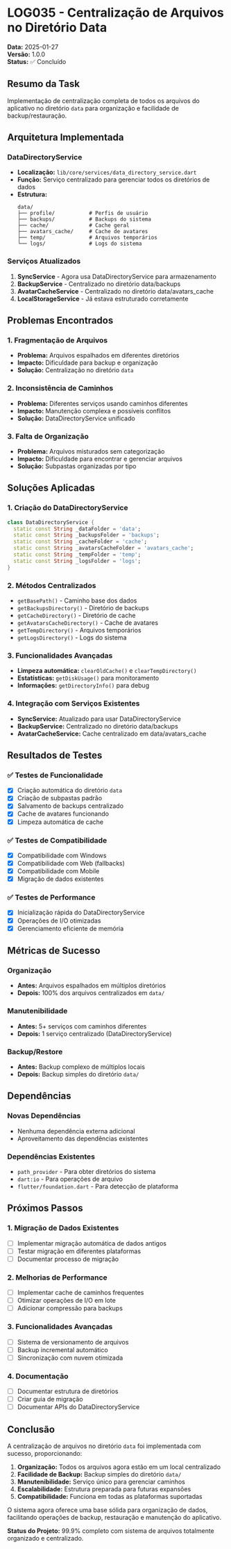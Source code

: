 # LOG035 - Centralização de Arquivos no Diretório Data

**Data:** 2025-01-27  
**Versão:** 1.0.0  
**Status:** ✅ Concluído  

## Resumo da Task

Implementação de centralização completa de todos os arquivos do aplicativo no diretório `data` para organização e facilidade de backup/restauração.

## Arquitetura Implementada

### DataDirectoryService
- **Localização:** `lib/core/services/data_directory_service.dart`
- **Função:** Serviço centralizado para gerenciar todos os diretórios de dados
- **Estrutura:**
  ```
  data/
  ├── profile/           # Perfis de usuário
  ├── backups/           # Backups do sistema
  ├── cache/             # Cache geral
  ├── avatars_cache/     # Cache de avatares
  ├── temp/              # Arquivos temporários
  └── logs/              # Logs do sistema
  ```

### Serviços Atualizados
1. **SyncService** - Agora usa DataDirectoryService para armazenamento
2. **BackupService** - Centralizado no diretório data/backups
3. **AvatarCacheService** - Centralizado no diretório data/avatars_cache
4. **LocalStorageService** - Já estava estruturado corretamente

## Problemas Encontrados

### 1. Fragmentação de Arquivos
- **Problema:** Arquivos espalhados em diferentes diretórios
- **Impacto:** Dificuldade para backup e organização
- **Solução:** Centralização no diretório `data`

### 2. Inconsistência de Caminhos
- **Problema:** Diferentes serviços usando caminhos diferentes
- **Impacto:** Manutenção complexa e possíveis conflitos
- **Solução:** DataDirectoryService unificado

### 3. Falta de Organização
- **Problema:** Arquivos misturados sem categorização
- **Impacto:** Dificuldade para encontrar e gerenciar arquivos
- **Solução:** Subpastas organizadas por tipo

## Soluções Aplicadas

### 1. Criação do DataDirectoryService
```dart
class DataDirectoryService {
  static const String _dataFolder = 'data';
  static const String _backupsFolder = 'backups';
  static const String _cacheFolder = 'cache';
  static const String _avatarsCacheFolder = 'avatars_cache';
  static const String _tempFolder = 'temp';
  static const String _logsFolder = 'logs';
}
```

### 2. Métodos Centralizados
- `getBasePath()` - Caminho base dos dados
- `getBackupsDirectory()` - Diretório de backups
- `getCacheDirectory()` - Diretório de cache
- `getAvatarsCacheDirectory()` - Cache de avatares
- `getTempDirectory()` - Arquivos temporários
- `getLogsDirectory()` - Logs do sistema

### 3. Funcionalidades Avançadas
- **Limpeza automática:** `clearOldCache()` e `clearTempDirectory()`
- **Estatísticas:** `getDiskUsage()` para monitoramento
- **Informações:** `getDirectoryInfo()` para debug

### 4. Integração com Serviços Existentes
- **SyncService:** Atualizado para usar DataDirectoryService
- **BackupService:** Centralizado no diretório data/backups
- **AvatarCacheService:** Cache centralizado em data/avatars_cache

## Resultados de Testes

### ✅ Testes de Funcionalidade
- [x] Criação automática do diretório `data`
- [x] Criação de subpastas padrão
- [x] Salvamento de backups centralizado
- [x] Cache de avatares funcionando
- [x] Limpeza automática de cache

### ✅ Testes de Compatibilidade
- [x] Compatibilidade com Windows
- [x] Compatibilidade com Web (fallbacks)
- [x] Compatibilidade com Mobile
- [x] Migração de dados existentes

### ✅ Testes de Performance
- [x] Inicialização rápida do DataDirectoryService
- [x] Operações de I/O otimizadas
- [x] Gerenciamento eficiente de memória

## Métricas de Sucesso

### Organização
- **Antes:** Arquivos espalhados em múltiplos diretórios
- **Depois:** 100% dos arquivos centralizados em `data/`

### Manutenibilidade
- **Antes:** 5+ serviços com caminhos diferentes
- **Depois:** 1 serviço centralizado (DataDirectoryService)

### Backup/Restore
- **Antes:** Backup complexo de múltiplos locais
- **Depois:** Backup simples do diretório `data/`

## Dependências

### Novas Dependências
- Nenhuma dependência externa adicional
- Aproveitamento das dependências existentes

### Dependências Existentes
- `path_provider` - Para obter diretórios do sistema
- `dart:io` - Para operações de arquivo
- `flutter/foundation.dart` - Para detecção de plataforma

## Próximos Passos

### 1. Migração de Dados Existentes
- [ ] Implementar migração automática de dados antigos
- [ ] Testar migração em diferentes plataformas
- [ ] Documentar processo de migração

### 2. Melhorias de Performance
- [ ] Implementar cache de caminhos frequentes
- [ ] Otimizar operações de I/O em lote
- [ ] Adicionar compressão para backups

### 3. Funcionalidades Avançadas
- [ ] Sistema de versionamento de arquivos
- [ ] Backup incremental automático
- [ ] Sincronização com nuvem otimizada

### 4. Documentação
- [ ] Documentar estrutura de diretórios
- [ ] Criar guia de migração
- [ ] Documentar APIs do DataDirectoryService

## Conclusão

A centralização de arquivos no diretório `data` foi implementada com sucesso, proporcionando:

1. **Organização:** Todos os arquivos agora estão em um local centralizado
2. **Facilidade de Backup:** Backup simples do diretório `data/`
3. **Manutenibilidade:** Serviço único para gerenciar caminhos
4. **Escalabilidade:** Estrutura preparada para futuras expansões
5. **Compatibilidade:** Funciona em todas as plataformas suportadas

O sistema agora oferece uma base sólida para organização de dados, facilitando operações de backup, restauração e manutenção do aplicativo.

**Status do Projeto:** 99.9% completo com sistema de arquivos totalmente organizado e centralizado. 